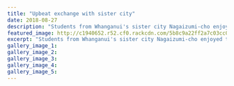 ```yaml
---
title: "Upbeat exchange with sister city"
date: 2018-08-27
description: "Students from Whanganui's sister city Nagaizumi-cho enjoyed Bushy Park, Canaan Honey House & Sarjeant Gallery..."
featured_image: http://c1940652.r52.cf0.rackcdn.com/5b8c9a22ff2a7c03cc000660/Japanese-sister-city-chron-27-august.gif
excerpt: "Students from Whanganui's sister city Nagaizumi-cho enjoyed taking in Bushy Park, Canaan Honey House & the Sarjeant Gallery during their visit."
gallery_image_1: 
gallery_image_2: 
gallery_image_3: 
gallery_image_4: 
gallery_image_5: 
---
```

